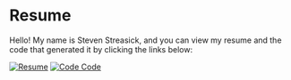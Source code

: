 # Resume
Hello! My name is Steven Streasick, and you can view my resume and the code that generated it by clicking the links below:

[![Resume](https://img.shields.io/badge/View-PDF-blue)](./Resume.pdf)
[![Code Code](https://img.shields.io/badge/View-Code-blue)](./src/main/java/com/Resume/Resume.java)
